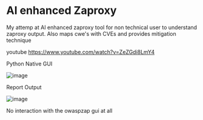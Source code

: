 # AI enhanced Zaproxy
My attemp at AI enhanced zaproxy tool for non technical user to understand zaproxy output. Also maps cwe's with CVEs and provides mitigation technique

youtube
https://www.youtube.com/watch?v=ZeZGdi8LmY4

Python Native GUI

![image](https://github.com/user-attachments/assets/10599937-9ea5-44a4-a3c5-2d964aaf665b)


Report Output

![image](https://github.com/user-attachments/assets/c6ac81ad-624d-4ff8-8e2c-5d10eb877a6b)

No interaction with the owaspzap gui at all
